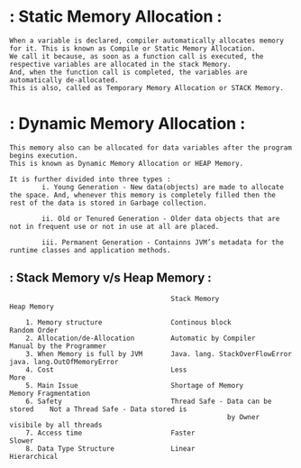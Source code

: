 # : Static Memory Allocation : 

    When a variable is declared, compiler automatically allocates memory for it. This is known as Compile or Static Memory Allocation.
	We call it because, as soon as a function call is executed, the respective variables are allocated in the stack Memory.
	And, when the function call is completed, the variables are automatically de-allocated.
	This is also, called as Temporary Memory Allocation or STACK Memory.

# : Dynamic Memory Allocation : 

    This memory also can be allocated for data variables after the program begins execution.
	This is known as Dynamic Memory Allocation or HEAP Memory.
							  
	It is further divided into three types : 
			i. Young Generation - New data(objects) are made to allocate the space. And, whenever this memory is completely filled then the rest of the data is stored in Garbage collection.

			ii. Old or Tenured Generation - Older data objects that are not in frequent use or not in use at all are placed.
			
            iii. Permanent Generation - Containns JVM’s metadata for the runtime classes and application methods.
							  
							  

##  : Stack Memory v/s Heap Memory : 

											Stack Memory						Heap Memory

		1. Memory structure					Continous block 					Random Order
		2. Allocation/de-Allocation			Automatic by Compiler				Manual by the Programmer			
		3. When Memory is full by JVM 		Java. lang. StackOverFlowError		java. lang.OutOfMemoryError
		4. Cost 							Less 								More
		5. Main Issue 						Shortage of Memory 					Memory Fragmentation
		6. Safety							Thread Safe - Data can be stored 	Not a Thread Safe - Data stored is
														  by Owner									visibile by all threads
		7. Access time 						Faster								Slower
		8. Data Type Structure 				Linear								Hierarchical